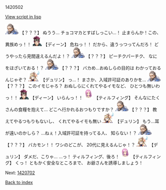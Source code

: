 1420502

[View script in lisp](../scripts/1420502.txt)

<img src="../images/units/7.png" alt="7.png" height="34"/>
【？？？】
ぬうう…
チョコマカとすばしっこい…！
止まらんか！この、異族めっ！！

<img src="../images/units/6.png" alt="6.png" height="34"/>
【ディーン】
危ねっ！！
だから、違うっつってんだろ！
どうやったら見間違えるんだよ！？

<img src="../images/units/7.png" alt="7.png" height="34"/>
【？？？】
ピーチクパーチク、
なにをほざいておる！？

<img src="../images/units/7.png" alt="7.png" height="34"/>
【？？？】
バカめ…おぬしらの目的は
わかっておるんじゃぞ？

<img src="../images/units/0.png" alt="0.png" height="34"/>
【デュリン】
っ…！
まさか、入域許可証のありかを…

<img src="../images/units/7.png" alt="7.png" height="34"/>
【？？？】
このイモじゃろ？
おぬしらにくれてやるイモなど、
ひとつも無いわっ！！

<img src="../images/units/6.png" alt="6.png" height="34"/>
【ディーン】
いらんっ！！

<img src="../images/units/101411.png" alt="101411.png" height="34"/>
【ティルフィング】
そんなにたくさんの食糧を抱えて…
どこへ行かれるおつもりですか？

<img src="../images/units/7.png" alt="7.png" height="34"/>
【？？？】
教えてやるつもりもないし、
くれてやるイモも無い

<img src="../images/units/0.png" alt="0.png" height="34"/>
【デュリン】
もう…耳が遠いのかしら？
…ねぇ！入域許可証を持ってる人、
知らない！？

<img src="../images/units/7.png" alt="7.png" height="34"/>
【？？？】
バカモン！！
ワシのどこが、
20代に見えるんじゃ！？

<img src="../images/units/0.png" alt="0.png" height="34"/>
【デュリン】
ダメだ、こりゃ…
…っ！
ティルフィング、後ろ！

<img src="../images/units/101411.png" alt="101411.png" height="34"/>
【ティルフィング】
くっ！
ともかく安全なところまで、
お爺さんを誘導しましょう！

Next: [1420702](1420702.md)

[Back to index](index.md)
